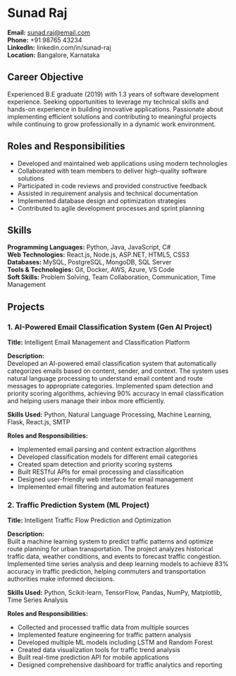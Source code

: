 # Sunad Raj
**Email:** sunad.raj@email.com  
**Phone:** +91 98765 43234  
**LinkedIn:** linkedin.com/in/sunad-raj  
**Location:** Bangalore, Karnataka  

## Career Objective
Experienced B.E graduate (2019) with 1.3 years of software development experience. Seeking opportunities to leverage my technical skills and hands-on experience in building innovative applications. Passionate about implementing efficient solutions and contributing to meaningful projects while continuing to grow professionally in a dynamic work environment.

## Roles and Responsibilities
- Developed and maintained web applications using modern technologies
- Collaborated with team members to deliver high-quality software solutions
- Participated in code reviews and provided constructive feedback
- Assisted in requirement analysis and technical documentation
- Implemented database design and optimization strategies
- Contributed to agile development processes and sprint planning

## Skills
**Programming Languages:** Python, Java, JavaScript, C#  
**Web Technologies:** React.js, Node.js, ASP.NET, HTML5, CSS3  
**Databases:** MySQL, PostgreSQL, MongoDB, SQL Server  
**Tools & Technologies:** Git, Docker, AWS, Azure, VS Code  
**Soft Skills:** Problem Solving, Team Collaboration, Communication, Time Management  

## Projects

### 1. AI-Powered Email Classification System (Gen AI Project)
**Title:** Intelligent Email Management and Classification Platform

**Description:**  
Developed an AI-powered email classification system that automatically categorizes emails based on content, sender, and context. The system uses natural language processing to understand email content and route messages to appropriate categories. Implemented spam detection and priority scoring algorithms, achieving 90% accuracy in email classification and helping users manage their inbox more efficiently.

**Skills Used:** Python, Natural Language Processing, Machine Learning, Flask, React.js, SMTP

**Roles and Responsibilities:**
- Implemented email parsing and content extraction algorithms
- Developed classification models for different email categories
- Created spam detection and priority scoring systems
- Built RESTful APIs for email processing and classification
- Designed user-friendly web interface for email management
- Implemented email filtering and automation features

### 2. Traffic Prediction System (ML Project)
**Title:** Intelligent Traffic Flow Prediction and Optimization

**Description:**  
Built a machine learning system to predict traffic patterns and optimize route planning for urban transportation. The project analyzes historical traffic data, weather conditions, and events to forecast traffic congestion. Implemented time series analysis and deep learning models to achieve 83% accuracy in traffic prediction, helping commuters and transportation authorities make informed decisions.

**Skills Used:** Python, Scikit-learn, TensorFlow, Pandas, NumPy, Matplotlib, Time Series Analysis

**Roles and Responsibilities:**
- Collected and processed traffic data from multiple sources
- Implemented feature engineering for traffic pattern analysis
- Developed multiple ML models including LSTM and Random Forest
- Created data visualization tools for traffic trend analysis
- Built real-time prediction API for mobile applications
- Designed comprehensive dashboard for traffic analytics and reporting
